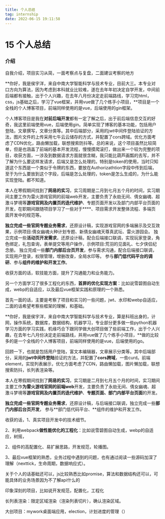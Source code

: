 ```yaml
---
title: 个人总结
tag: internship
date: 2022-06-15 19:11:58
---
```

# 15 个人总结

### 介绍

自我介绍，项目实习从简，一面考察点与复盘，二面建议考察的地方

**你好，我是侯宇洋，来自中南大学智能科学与技术专业，目前大三。本专业对口方向为算法，因为考虑到本科就业比较难，遂在去年年初决定自学开发，中间前后端都有接触，出于个人兴趣，在去年八月份决定走前端路线，学习完html，css，js基础之后，学习了vue框架，并用vue做了几个练手小项目，**项目是一个全栈的个人博客项目，前端同样使用的是vue，后端使用的gin框架。

个人博客项目是我在**对前后端开发**都有一定了解之后，出于前后端信息交互的好奇，我这里前端使用vue，后端使用gin。简单实现了博客的基本功能，包括用户登陆，文章撰写，文章分类等。其中后端部分，采用的jwt中间件登陆验证的方法，图片文件的上传采用七牛云云储存的方式，并配置了cors跨域。优化方面考虑了CDN优化，路由懒加载，联想搜索防抖等。总的来说，这个项目虽然比较简单，但是也涵盖了前端的基本开发流程，慢慢摸爬滚打，做出来一个较为完整的项目，收获方面，一涉及到数据请求方面就很含糊，我只能比葫芦画瓢的去写，并不了解为什么要这样发请求，后端又是怎么处理的。特别是token的使用，当时只知道这个东西是一个类似于令牌的东西，要放在Authorizathtion字段中传到后端，至于为什么要放到这个字段，后端是怎么处理的，token是怎么生成的，为什么能实现登陆。都不知道。

本人在寒假期间找到了**网易的实习**，实习周期是二月到七月五个月的时间，实习期间主要工作为雷火游戏官网的前端web开发，主要负责了永劫无间、倩女幽魂、超激斗梦境等**游戏官网及内置页的迭代维护**、专题页面开发以及部门内部平台页面的开发，在职期间跟随项目学习了一些对于****、项目需求开发整体流程、多端页面开发中的规范等。

**独立完成一些官网专题业务需求**，还原设计稿，实现游戏官网的多端展示及交互效果，示例项目:倩女幽魂火种计划专题、新倩女幽魂天尊真武坛、雷火游园会。 独立完成一些**活动页开发需求**，还原设计稿，配合后端接口联调，实现玩家登录，角色绑定，礼包查询，表单提交等用户操作，示例项目:荒羽的见面礼、七夕侠侣纪念册。 独立完成一些**部门内部后台页开发**，参与需求沟通，配合后端接口联调，实现用户登录，权限管理，增删改查，全局水印等。 参与**部门低代码平台的调研**、参与**组件的维护和开发工作**。

收获方面的话，软技能方面，提升了沟通能力和业务能力。

另一个方面学习了很多工程化的东西，**首屏的优化实现方案**：比如说雪碧图自动生成，webp的自适应，以及最后vue框架实践和原理的一个熟悉。

首先一面的话，主要是考察了项目和实习的一些问题，jwt、水印和webp自适应，二面的话希望考察些框架的理解，和基础。







**你好，我是侯宇洋，来自中南大学智能科学与技术专业，算是科班出身的，计网，操作系统，数据库，数据结构，机器学习，专业部分更多做一些python机器学习方面的学习实践，机缘巧合下跟同学做大创项目做了些前端工作，出于个人兴趣，在去年七八月份决定走前端路线，并用vue做了几个练手小项目，**做的比较多的是一个全栈的个人博客项目，前端同样使用的是vue，后端使用的go。

回顾一下，也就是包括用户登陆，富文本编辑器，文章展示分类等。其中后端部分，采用的**jwt中间件登陆**验证的方法，并配置了**cors跨域**，一些curd。前端element，实现列表展示，优化方面考虑了CDN，路由懒加载，图片懒加载，联想搜索防抖，长列表渲染等。

本人在寒假期间找到了**网易的实习**，实习期是二月到七月五个月的时间，实习期间主要工作**为雷火游戏官网的前端web**开发，主要负责了永劫无间、倩女幽魂、超激斗梦境等**游戏官网及内置页的迭代维护**、**专题页面、部门内部平台页面**的开发。

**独立完成一些官网专题业务需求**，还原设计稿，与后端接口联调，独立完成一些**部门内部后台页开发**， 参与**部门低代码平台、**组件的维护和开发工作。

收获的话，1、真实项目开发中的技术细节。

2、利用webpack**做性能优化的工程化**：比如说雪碧图自动生成，webp的自适应，树摇，

2、组件的高配置化、易扩展思路，开发规范，轮播图。

3、最后vue框架的熟悉，业务过程中遇到的问题，也有通过阅读一些源码加深了理解（nexttick，生命周期，数据响应式）。

关于个人的话基础还可以，js比较熟悉比如promise，算法和数据结构还可以，可能具体的业务场景因为不了解api什么的

印象深刻的项目，比如说开发规范，配置化，工程化





长列表渲染：限定区域渲染（渲染列表切片），确认渲染区域。

大创项目：mywork桌面端应用，election，计划进度的管理（）




